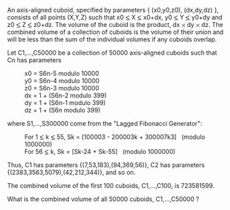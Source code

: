   <p>An axis-aligned cuboid, specified by parameters { (x0,y0,z0), (dx,dy,dz) }, consists of all points (X,Y,Z) such that x0 <img src='images/symbol_le.gif' width='10' height='12' alt='&le;' border='0' style='vertical-align:middle;' /> X <img src='images/symbol_le.gif' width='10' height='12' alt='&le;' border='0' style='vertical-align:middle;' /> x0+dx, y0 <img src='images/symbol_le.gif' width='10' height='12' alt='&le;' border='0' style='vertical-align:middle;' /> Y <img src='images/symbol_le.gif' width='10' height='12' alt='&le;' border='0' style='vertical-align:middle;' /> y0+dy and z0 <img src='images/symbol_le.gif' width='10' height='12' alt='&le;' border='0' style='vertical-align:middle;' /> Z <img src='images/symbol_le.gif' width='10' height='12' alt='&le;' border='0' style='vertical-align:middle;' /> z0+dz.  The volume of the cuboid is the product, dx <img src='images/symbol_times.gif' width='9' height='9' alt='&times;' border='0' style='vertical-align:middle;' /> dy <img src='images/symbol_times.gif' width='9' height='9' alt='&times;' border='0' style='vertical-align:middle;' /> dz.  The combined volume of a collection of cuboids is the volume of their union and will be less than the sum of the individual volumes if any cuboids overlap.</p>    <p>Let C1,...,C50000 be a collection of 50000 axis-aligned cuboids such that Cn has parameters</p>    <p style="margin-left:40px;">x0 = S6n-5 modulo 10000<br />y0 = S6n-4 modulo 10000<br />z0 = S6n-3 modulo 10000<br />dx = 1 + (S6n-2 modulo 399)<br />dy = 1 + (S6n-1 modulo 399)<br />dz = 1 + (S6n modulo 399)</p>    <p>where S1,...,S300000 come from the &quot;Lagged Fibonacci Generator&quot;:</p>    <p style="margin-left:40px;">For 1 <img src='images/symbol_le.gif' width='10' height='12' alt='&le;' border='0' style='vertical-align:middle;' /> k <img src='images/symbol_le.gif' width='10' height='12' alt='&le;' border='0' style='vertical-align:middle;' /> 55, Sk = [100003 - 200003k + 300007k3] &nbsp; (modulo 1000000)<br />For 56 <img src='images/symbol_le.gif' width='10' height='12' alt='&le;' border='0' style='vertical-align:middle;' /> k, Sk = [Sk-24 + Sk-55] &nbsp; (modulo 1000000)</p>    <p>Thus, C1 has parameters {(7,53,183),(94,369,56)}, C2 has parameters {(2383,3563,5079),(42,212,344)}, and so on.</p>    <p>The combined volume of the first 100 cuboids, C1,...,C100, is 723581599.</p>    <p>What is the combined volume of all 50000 cuboids, C1,...,C50000 ?</p>  
